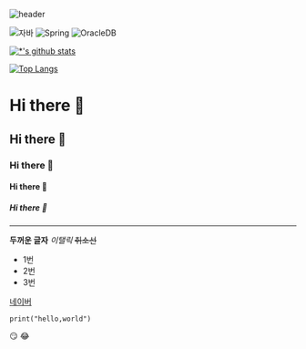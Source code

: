 ![header](https://capsule-render.vercel.app/api?type=egg&color=auto&height=300&section=header&text=깃허브%20특강&fontSize=90)

![자바](https://img.shields.io/badge/-자바-007396?style=flat&logo=Java&logoColor=ffffff)
![Spring](https://img.shields.io/badge/-Spring-6DB33F?style=for-the-badge&logo=Spring&logoColor=white)
![OracleDB](https://img.shields.io/badge/-MariaDB-1F305F?style=flat-square&logo=mariadb&logoColor=white)

[![*'s github stats](https://github-readme-stats.vercel.app/api?username=suby-kwak)](https://github.com/suby-kwak)


[![Top Langs](https://github-readme-stats.vercel.app/api/top-langs/?username=suby-kwak)](https://github.com/suby-kwak/github-readme-stats)


# Hi there 👋
## Hi there 👋
### Hi there 👋
#### Hi there 👋
##### Hi there 👋
---

**두꺼운 글자**
*이탤릭*
~~취소선~~

* 1번
* 2번
* 3번

[네이버](https://www.naver.com)

```
print("hello,world")
```
😏
😂 
